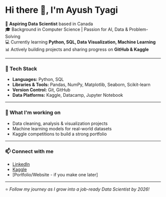 # Hi there 👋, I'm Ayush Tyagi  

🚀 **Aspiring Data Scientist** based in Canada  
🎓 Background in Computer Science | Passion for AI, Data & Problem-Solving  
💻 Currently learning **Python, SQL, Data Visualization, Machine Learning**  
📊 Actively building projects and sharing progress on **GitHub & Kaggle**  

---

### 🔧 Tech Stack  
- **Languages:** Python, SQL  
- **Libraries & Tools:** Pandas, NumPy, Matplotlib, Seaborn, Scikit-learn  
- **Version Control:** Git, GitHub  
- **Data Platforms:** Kaggle, Datacamp, Jupyter Notebook  

---

### 🌱 What I'm working on  
- Data cleaning, analysis & visualization projects  
- Machine learning models for real-world datasets  
- Kaggle competitions to build a strong portfolio  

---

### 📫 Connect with me  
- [LinkedIn](https://www.linkedin.com/in/ayushtyagi1337/)  
- [Kaggle](ayushtyagi1337)  
- [Portfolio/Website - if you make one later]  

---

⭐️ *Follow my journey as I grow into a job-ready Data Scientist by 2026!*  

